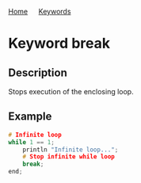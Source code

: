 [Home](https://puckowski.github.io/concert/) <span>&emsp;</span> [Keywords](https://puckowski.github.io/concert/keywords.html)

# Keyword break

## Description

Stops execution of the enclosing loop.

## Example

```cpp
# Infinite loop
while 1 == 1;
    println "Infinite loop...";
    # Stop infinite while loop
    break; 
end;
```
